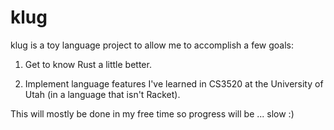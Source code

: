 # klug

klug is a toy language project to allow me to accomplish a few goals:

1. Get to know Rust a little better.

2. Implement language features I've learned in CS3520 at the University of Utah (in a language that isn't Racket).

This will mostly be done in my free time so progress will be ... slow :)
